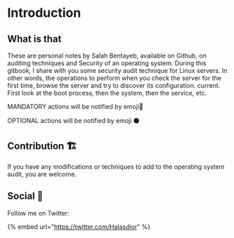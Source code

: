 # Introduction

## What is that

These are personal notes by Salah Bentayeb, available on Github, on auditing techniques and Security of an operating system. During this gitbook, I share with you some security audit technique for Linux servers. In other words, the operations to perform when you check the server for the first time, browse the server and try to discover its configuration. current. First look at the boot process, then the system, then the service, etc. 

MANDATORY actions will be notified by emoji🔴 

OPTIONAL actions will be notified by emoji ⚫ 

## Contribution 🏗 

If you have any modifications or techniques to add to the operating system audit, you are welcome.

## Social 🔆

Follow me on Twitter:

{% embed url="https://twitter.com/Halasdior" %}







